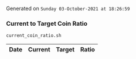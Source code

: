 Generated on `Sunday 03-October-2021 at 18:26:59`

### Current to Target Coin Ratio
`current_coin_ratio.sh`

Date|Current|Target|Ratio
---|---|---|---
